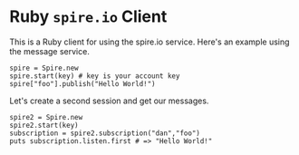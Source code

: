 # Ruby `spire.io` Client

This is a Ruby client for using the spire.io service. Here's an example using the message service.

    spire = Spire.new
    spire.start(key) # key is your account key
    spire["foo"].publish("Hello World!")
    
Let's create a second session and get our messages.

    spire2 = Spire.new
    spire2.start(key)
    subscription = spire2.subscription("dan","foo")
    puts subscription.listen.first # => "Hello World!"
    
    